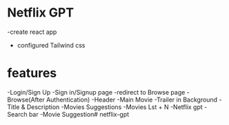# Netflix GPT

-create react app
- configured Tailwind css

# features
-Login/Sign Up
    -Sign in/Signup page
    -redirect to Browse page
-Browse(After Authentication)
    -Header
    -Main Movie 
        -Trailer in Background
        -Title & Description
        -Movies Suggestions
            -Movies Lst + N
-Netflix gpt
    -Search bar
    -Movie Suggestion#   n e t f l i x - g p t  
 